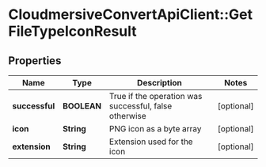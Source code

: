 # CloudmersiveConvertApiClient::GetFileTypeIconResult

## Properties
Name | Type | Description | Notes
------------ | ------------- | ------------- | -------------
**successful** | **BOOLEAN** | True if the operation was successful, false otherwise | [optional] 
**icon** | **String** | PNG icon as a byte array | [optional] 
**extension** | **String** | Extension used for the icon | [optional] 


